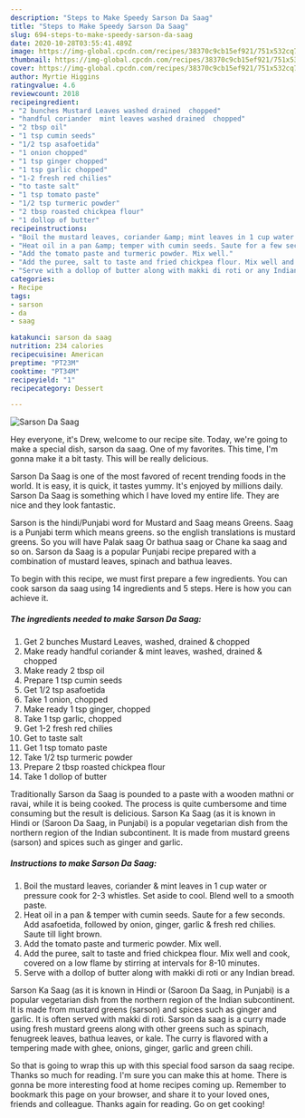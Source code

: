 ```yaml
---
description: "Steps to Make Speedy Sarson Da Saag"
title: "Steps to Make Speedy Sarson Da Saag"
slug: 694-steps-to-make-speedy-sarson-da-saag
date: 2020-10-28T03:55:41.489Z
image: https://img-global.cpcdn.com/recipes/38370c9cb15ef921/751x532cq70/sarson-da-saag-recipe-main-photo.jpg
thumbnail: https://img-global.cpcdn.com/recipes/38370c9cb15ef921/751x532cq70/sarson-da-saag-recipe-main-photo.jpg
cover: https://img-global.cpcdn.com/recipes/38370c9cb15ef921/751x532cq70/sarson-da-saag-recipe-main-photo.jpg
author: Myrtie Higgins
ratingvalue: 4.6
reviewcount: 2018
recipeingredient:
- "2 bunches Mustard Leaves washed drained  chopped"
- "handful coriander  mint leaves washed drained  chopped"
- "2 tbsp oil"
- "1 tsp cumin seeds"
- "1/2 tsp asafoetida"
- "1 onion chopped"
- "1 tsp ginger chopped"
- "1 tsp garlic chopped"
- "1-2 fresh red chilies"
- "to taste salt"
- "1 tsp tomato paste"
- "1/2 tsp turmeric powder"
- "2 tbsp roasted chickpea flour"
- "1 dollop of butter"
recipeinstructions:
- "Boil the mustard leaves, coriander &amp; mint leaves in 1 cup water or pressure cook for 2-3 whistles. Set aside to cool. Blend well to a smooth paste."
- "Heat oil in a pan &amp; temper with cumin seeds. Saute for a few seconds. Add asafoetida, followed by onion, ginger, garlic &amp; fresh red chilies. Saute till light brown."
- "Add the tomato paste and turmeric powder. Mix well."
- "Add the puree, salt to taste and fried chickpea flour. Mix well and cook, covered on a low flame by stirring at intervals for 8-10 minutes."
- "Serve with a dollop of butter along with makki di roti or any Indian bread."
categories:
- Recipe
tags:
- sarson
- da
- saag

katakunci: sarson da saag 
nutrition: 234 calories
recipecuisine: American
preptime: "PT23M"
cooktime: "PT34M"
recipeyield: "1"
recipecategory: Dessert

---
```



![Sarson Da Saag](https://img-global.cpcdn.com/recipes/38370c9cb15ef921/751x532cq70/sarson-da-saag-recipe-main-photo.jpg)

Hey everyone, it's Drew, welcome to our recipe site. Today, we're going to make a special dish, sarson da saag. One of my favorites. This time, I'm gonna make it a bit tasty. This will be really delicious.

Sarson Da Saag is one of the most favored of recent trending foods in the world. It is easy, it is quick, it tastes yummy. It's enjoyed by millions daily. Sarson Da Saag is something which I have loved my entire life. They are nice and they look fantastic.

Sarson is the hindi/Punjabi word for Mustard and Saag means Greens. Saag is a Punjabi term which means greens. so the english translations is mustard greens. So you will have Palak saag Or bathua saag or Chane ka saag and so on. Sarson da Saag is a popular Punjabi recipe prepared with a combination of mustard leaves, spinach and bathua leaves.


To begin with this recipe, we must first prepare a few ingredients. You can cook sarson da saag using 14 ingredients and 5 steps. Here is how you can achieve it.

<!--inarticleads1-->

##### The ingredients needed to make Sarson Da Saag:

1. Get 2 bunches Mustard Leaves, washed, drained &amp; chopped
1. Make ready handful coriander &amp; mint leaves, washed, drained &amp; chopped
1. Make ready 2 tbsp oil
1. Prepare 1 tsp cumin seeds
1. Get 1/2 tsp asafoetida
1. Take 1 onion, chopped
1. Make ready 1 tsp ginger, chopped
1. Take 1 tsp garlic, chopped
1. Get 1-2 fresh red chilies
1. Get to taste salt
1. Get 1 tsp tomato paste
1. Take 1/2 tsp turmeric powder
1. Prepare 2 tbsp roasted chickpea flour
1. Take 1 dollop of butter


Traditionally Sarson da Saag is pounded to a paste with a wooden mathni or ravai, while it is being cooked. The process is quite cumbersome and time consuming but the result is delicious. Sarson Ka Saag (as it is known in Hindi or (Saroon Da Saag, in Punjabi) is a popular vegetarian dish from the northern region of the Indian subcontinent. It is made from mustard greens (sarson) and spices such as ginger and garlic. 

<!--inarticleads2-->

##### Instructions to make Sarson Da Saag:

1. Boil the mustard leaves, coriander &amp; mint leaves in 1 cup water or pressure cook for 2-3 whistles. Set aside to cool. Blend well to a smooth paste.
1. Heat oil in a pan &amp; temper with cumin seeds. Saute for a few seconds. Add asafoetida, followed by onion, ginger, garlic &amp; fresh red chilies. Saute till light brown.
1. Add the tomato paste and turmeric powder. Mix well.
1. Add the puree, salt to taste and fried chickpea flour. Mix well and cook, covered on a low flame by stirring at intervals for 8-10 minutes.
1. Serve with a dollop of butter along with makki di roti or any Indian bread.


Sarson Ka Saag (as it is known in Hindi or (Saroon Da Saag, in Punjabi) is a popular vegetarian dish from the northern region of the Indian subcontinent. It is made from mustard greens (sarson) and spices such as ginger and garlic. It is often served with makki di roti. Sarson da saag is a curry made using fresh mustard greens along with other greens such as spinach, fenugreek leaves, bathua leaves, or kale. The curry is flavored with a tempering made with ghee, onions, ginger, garlic and green chili. 

So that is going to wrap this up with this special food sarson da saag recipe. Thanks so much for reading. I'm sure you can make this at home. There is gonna be more interesting food at home recipes coming up. Remember to bookmark this page on your browser, and share it to your loved ones, friends and colleague. Thanks again for reading. Go on get cooking!

